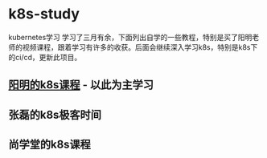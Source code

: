 # k8s-study
kubernetes学习
学习了三月有余，下面列出自学的一些教程，特别是买了阳明老师的视频课程，跟着学习有许多的收获。后面会继续深入学习k8s，特别是k8s下的ci/cd，更新此项目。
## [阳明的k8s课程](yangming/README.md) - 以此为主学习
## 张磊的k8s极客时间
## 尚学堂的k8s课程
